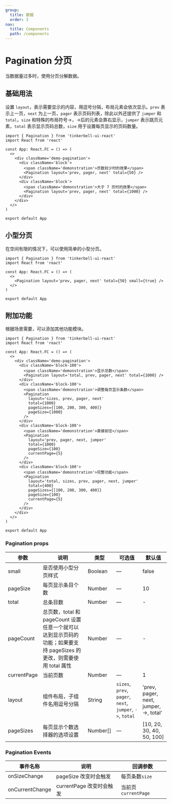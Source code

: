 ```yaml
---
group:
  title: 数据
  order: 3
nav:
  title: Components
  path: /components
---
```


# Pagination 分页

当数据量过多时，使用分页分解数据。

## 基础用法

设置 `layout`，表示需要显示的内容，用逗号分隔，布局元素会依次显示。`prev` 表示上一页，`next` 为上一页，`pager` 表示页码列表，除此以外还提供了 `jumper` 和 `total`，`size` 和特殊的布局符号->，->后的元素会靠右显示，`jumper` 表示跳页元素，`total` 表示显示页码总数，`size` 用于设置每页显示的页码数量。

```tsx
import { Pagination } from 'tinkerbell-ui-react'
import React from 'react'

const App: React.FC = () => (
  <>
    <div className='demo-pagination'>
      <div className='block'>
        <span className='demonstration'>页数较少时的效果</span>
        <Pagination layout='prev, pager, next' total={50} />
      </div>
      <div className='block'>
        <span className='demonstration'>大于 7 页时的效果</span>
        <Pagination layout='prev, pager, next' total={1000} />
      </div>
    </div>
  </>
)

export default App
```

## 小型分页

在空间有限的情况下，可以使用简单的小型分页。

```tsx
import { Pagination } from 'tinkerbell-ui-react'
import React from 'react'

const App: React.FC = () => (
  <>
    <Pagination layout='prev, pager, next' total={50} small={true} />
  </>
)

export default App
```

## 附加功能

根据场景需要，可以添加其他功能模块。

```tsx
import { Pagination } from 'tinkerbell-ui-react'
import React from 'react'

const App: React.FC = () => (
  <>
    <div className='demo-pagination'>
      <div className='block-100'>
        <span className='demonstration'>显示总数</span>
        <Pagination layout='total, prev, pager, next' total={1000} />
      </div>
      <div className='block-100'>
        <span className='demonstration'>调整每页显示条数</span>
        <Pagination
          layout='sizes, prev, pager, next'
          total={1000}
          pageSizes={[100, 200, 300, 400]}
          pageSize={1000}
        />
      </div>
      <div className='block-100'>
        <span className='demonstration'>直接前往</span>
        <Pagination
          layout='prev, pager, next, jumper'
          total={1000}
          pageSize={100}
          currentPage={5}
        />
      </div>
      <div className='block-100'>
        <span className='demonstration'>完整功能</span>
        <Pagination
          layout='total, sizes, prev, pager, next, jumper'
          total={400}
          pageSizes={[100, 200, 300, 400]}
          pageSize={100}
          currentPage={5}
        />
      </div>
    </div>
  </>
)

export default App
```

### Pagination props

| 参数        | 说明                                                                                                                | 类型     | 可选值                                                    | 默认值                                 |
| ----------- | ------------------------------------------------------------------------------------------------------------------- | -------- | --------------------------------------------------------- | -------------------------------------- |
| small       | 是否使用小型分页样式                                                                                                | Boolean  | —                                                         | false                                  |
| pageSize    | 每页显示条目个数                                                                                                    | Number   | —                                                         | 10                                     |
| total       | 总条目数                                                                                                            | Number   | —                                                         | -                                      |
| pageCount   | 总页数，total 和 pageCount 设置任意一个就可以达到显示页码的功能；如果要支持 pageSizes 的更改，则需要使用 total 属性 | Number   | —                                                         | -                                      |
| currentPage | 当前页数                                                                                                            | Number   | —                                                         | 1                                      |
| layout      | 组件布局，子组件名用逗号分隔                                                                                        | String   | `sizes`, `prev`, `pager`, `next`, `jumper`, `->`, `total` | 'prev, pager, next, jumper, ->, total' |
| pageSizes   | 每页显示个数选择器的选项设置                                                                                        | Number[] | —                                                         | [10, 20, 30, 40, 50, 100]              |

### Pagination Events

| 事件名称        | 说明                     | 回调参数            |
| --------------- | ------------------------ | ------------------- |
| onSizeChange    | pageSize 改变时会触发    | 每页条数`size`      |
| onCurrentChange | currentPage 改变时会触发 | 当前页`currentPage` |
